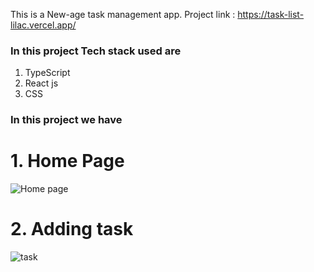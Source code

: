 This is a New-age task management app.
Project link : https://task-list-lilac.vercel.app/

### In this project Tech stack used are 

1. TypeScript
2. React js
3. CSS 

### In this project we have

# 1. Home Page

![Home page](https://user-images.githubusercontent.com/112627297/212486989-2c7c68dc-da2d-4372-a076-eb3296a9e7e9.png)

# 2. Adding task

![task](https://user-images.githubusercontent.com/112627297/212487072-b5c26c45-d333-400e-b52d-28c4e1c0322a.png)
